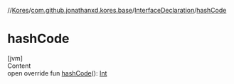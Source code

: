 //[Kores](../../index.md)/[com.github.jonathanxd.kores.base](../index.md)/[InterfaceDeclaration](index.md)/[hashCode](hash-code.md)



# hashCode  
[jvm]  
Content  
open override fun [hashCode](hash-code.md)(): [Int](https://kotlinlang.org/api/latest/jvm/stdlib/kotlin/-int/index.html)  



